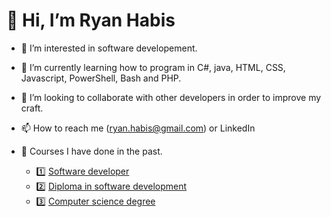 # 👋 Hi, I’m Ryan Habis
- 👀 I’m interested in software developement.
- 🌱 I’m currently learning how to program in C#, java, HTML, CSS, Javascript, PowerShell, Bash and PHP.
- 💞️ I’m looking to collaborate with other developers in order to improve my craft.
- 📫 How to reach me (ryan.habis@gmail.com) or LinkedIn

- 🎇  Courses I have done in the past.
  - 1️⃣ [Software developer](https://qsearch.qqi.ie/WebPart/AwardDetails?awardCode=6M0691)
  - 2️⃣ [Diploma in software development](https://qsearch.qqi.ie/WebPart/AwardDetails?awardCode=5M0529)
  - 3️⃣ [Computer science degree](https://www.dkit.ie/courses/school-of-informatics-and-creative-arts/computing-science-and-mathematics/bsc-in-computing.html)
  
